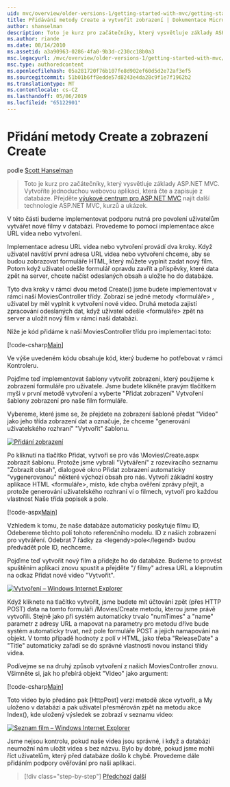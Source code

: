 ```yaml
---
uid: mvc/overview/older-versions-1/getting-started-with-mvc/getting-started-with-mvc-part6
title: Přidávání metody Create a vytvořit zobrazení | Dokumentace Microsoftu
author: shanselman
description: Toto je kurz pro začátečníky, který vysvětluje základy ASP.NET MVC. Vytvořte jednoduchou webovou aplikaci, která čte a zapisuje z databáze.
ms.author: riande
ms.date: 08/14/2010
ms.assetid: a3a90963-0286-4fa0-9b3d-c230cc18b0a3
msc.legacyurl: /mvc/overview/older-versions-1/getting-started-with-mvc/getting-started-with-mvc-part6
msc.type: authoredcontent
ms.openlocfilehash: 05a281720f76b107fe8d902ef60d5d2e72af3ef5
ms.sourcegitcommit: 51b01b6ff8edde57d8243e4da28c9f1e7f1962b2
ms.translationtype: MT
ms.contentlocale: cs-CZ
ms.lasthandoff: 05/06/2019
ms.locfileid: "65122901"
---
```

# <a name="adding-a-create-method-and-create-view"></a>Přidání metody Create a zobrazení Create

podle [Scott Hanselman](https://github.com/shanselman)

> Toto je kurz pro začátečníky, který vysvětluje základy ASP.NET MVC. Vytvoříte jednoduchou webovou aplikaci, která čte a zapisuje z databáze. Přejděte [výukové centrum pro ASP.NET MVC](../../../index.md) najít další technologie ASP.NET MVC, kurzů a ukázek.

V této části budeme implementovat podporu nutná pro povolení uživatelům vytvářet nové filmy v databázi. Provedeme to pomocí implementace akce URL videa nebo vytvoření.

Implementace adresu URL videa nebo vytvoření provádí dva kroky. Když uživatel navštíví první adresa URL videa nebo vytvoření chceme, aby se budou zobrazovat formuláře HTML, který můžete vyplnit zadat nový film. Potom když uživatel odešle formulář opravdu zavřít a příspěvky, které data zpět na server, chcete načíst odeslaných obsah a uložte ho do databáze.

Tyto dva kroky v rámci dvou metod Create() jsme budete implementovat v rámci naší MoviesController třídy. Zobrazí se jedné metody &lt;formuláře&gt; , uživatel by měl vyplnit k vytvoření nové video. Druhá metoda zajistí zpracování odeslaných dat, když uživatel odešle &lt;formuláře&gt; zpět na server a uložit nový film v rámci naší databázi.

Níže je kód přidáme k naší MoviesController třídu pro implementaci toto:

[!code-csharp[Main](getting-started-with-mvc-part6/samples/sample1.cs)]

Ve výše uvedeném kódu obsahuje kód, který budeme ho potřebovat v rámci Kontroleru.

Pojďme teď implementovat šablony vytvořit zobrazení, který použijeme k zobrazení formuláře pro uživatele. Jsme budete klikněte pravým tlačítkem myši v první metodě vytvoření a vyberte "Přidat zobrazení" Vytvoření šablony zobrazení pro naše film formuláře.

Vybereme, které jsme se, že přejdete na zobrazení šabloně předat "Video" jako jeho třída zobrazení dat a označuje, že chceme "generování uživatelského rozhraní" "Vytvořit" šablonu.

[![Přidání zobrazení](getting-started-with-mvc-part6/_static/image2.png)](getting-started-with-mvc-part6/_static/image1.png)

Po kliknutí na tlačítko Přidat, vytvoří se pro vás \Movies\Create.aspx zobrazit šablonu. Protože jsme vybrali "Vytváření" z rozevíracího seznamu "Zobrazit obsah", dialogové okno Přidat zobrazení automaticky "vygenerovanou" některé výchozí obsah pro nás. Vytvoří základní kostry aplikace HTML &lt;formuláře&gt;, místo, kde chyba ověření zprávy přejít, a protože generování uživatelského rozhraní ví o filmech, vytvoří pro každou vlastnost Naše třída popisek a pole.

[!code-aspx[Main](getting-started-with-mvc-part6/samples/sample2.aspx)]

Vzhledem k tomu, že naše databáze automaticky poskytuje filmu ID, Odebereme těchto polí tohoto referenčního modelu. ID z našich zobrazení pro vytváření. Odebrat 7 řádky za &lt;legendy&gt;pole&lt;/legend&gt; budou předvádět pole ID, nechceme.

Pojďme teď vytvořit nový film a přidejte ho do databáze. Budeme to provést spuštěním aplikaci znovu spustit a přejděte "/ filmy" adresa URL a klepnutím na odkaz Přidat nové video "Vytvořit".

[![Vytvoření – Windows Internet Explorer](getting-started-with-mvc-part6/_static/image4.png)](getting-started-with-mvc-part6/_static/image3.png)

Když kliknete na tlačítko vytvořit, jsme budete mít účtování zpět (přes HTTP POST) data na tomto formuláři /Movies/Create metodu, kterou jsme právě vytvořili. Stejně jako při systém automaticky trvalo "numTimes" a "name" parametr z adresy URL a mapovat na parametry pro metodu dříve bude systém automaticky trvat, než pole formuláře POST a jejich namapování na objekt. V tomto případě hodnoty z polí v HTML, jako třeba "ReleaseDate" a "Title" automaticky zařadí se do správné vlastnosti novou instanci třídy videa.

Podívejme se na druhý způsob vytvoření z našich MoviesController znovu. Všimněte si, jak ho přebírá objekt "Video" jako argument:

[!code-csharp[Main](getting-started-with-mvc-part6/samples/sample3.cs)]

Toto video bylo předáno pak [HttpPost] verzi metodě akce vytvořit, a My uloženo v databázi a pak uživatel přesměrován zpět na metodu akce Index(), kde uložený výsledek se zobrazí v seznamu video:

[![Seznam film – Windows Internet Explorer](getting-started-with-mvc-part6/_static/image6.png)](getting-started-with-mvc-part6/_static/image5.png)

Jsme nejsou kontrolu, pokud naše videa jsou správné, i když a databázi neumožní nám uložit videa s bez názvu. Bylo by dobré, pokud jsme mohli říct uživatelům, který před databáze došlo k chybě. Provedeme dále přidáním podpory ověřování pro naši aplikaci.

> [!div class="step-by-step"]
> [Předchozí](getting-started-with-mvc-part5.md)
> [další](getting-started-with-mvc-part7.md)
